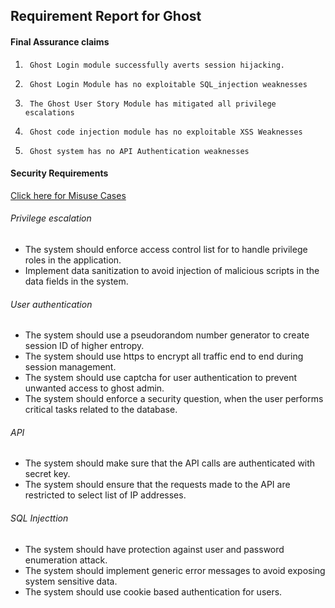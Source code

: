 Requirement Report for Ghost
----------------

#### Final Assurance claims

1. 		Ghost Login module successfully averts session hijacking.
2. 		Ghost Login Module has no exploitable SQL_injection weaknesses
3. 		The Ghost User Story Module has mitigated all privilege escalations
4. 		Ghost code injection module has no exploitable XSS Weaknesses
5. 		Ghost system has no API Authentication weaknesses

#### Security Requirements

[Click here for Misuse Cases](https://www.lucidchart.com/users/registerOrLogin/free?showLogin=false&instructionMessage=Accept+invitation+to+%27Team+Spark+Misusecases%27&psuedoEditorTitle=Team+Spark+Misusecases)


###### Privilege escalation

* The system should enforce access control list for to handle privilege roles in the application.
* Implement data sanitization to avoid injection of malicious scripts in the data fields in the system.

###### User authentication

* The system should use a pseudorandom number generator to create session ID of higher entropy.
* The system should use https to encrypt all traffic end to end during session management.
* The system should use captcha for user authentication to prevent unwanted access to ghost admin.
* The system should enforce a security question, when the user performs critical tasks related to the database.

###### API

* The system should make sure that the API calls are authenticated with secret key.
* The system should ensure that the requests made to the API are restricted to select list of IP addresses.

###### SQL Injecttion

* The system should have protection against user and password enumeration attack.
* The system should implement generic error messages to avoid exposing system sensitive data.
* The system should use cookie based authentication for users.
